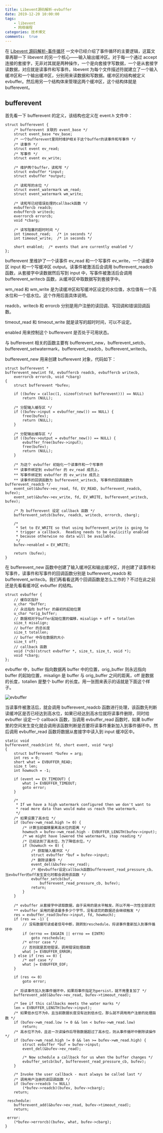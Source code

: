 ```yaml
---
title: Libevent源码解析-evbuffer
date: 2019-12-20 10:00:00
tags:
	- libevent
	- 网络编程
categories: 技术博文
comments:  true
---
```


在 [Libevent 源码解析-事件循环]() 一文中已经介绍了事件循环的主要逻辑，这篇文章再聊一下 libevent 的另一个核心——输入输出缓冲区。对于每一个通过 accept 连接的套接字，无非对其就是两种操作，一个是向套接字写数据，一个是从套接字读数据，对应就是读事件和写事件。libevent 为每个文件描述符就建立了一个输入缓冲区和一个输出缓冲区，分别用来读数据和写数据。缓冲区的结构被定义 evbuffer。然后用另一个结构体来管理这两个缓冲区，这个结构体就是 bufferevent。

## bufferevent

首先看一下 bufferevent 的定义，该结构也定义在 event.h 文件中：

```
struct bufferevent {
    /* bufferevent 关联的 event_base */
	struct event_base *ev_base;
    /* 一个bufferevent里同时维护相关于这个buffer的读事件和写事件 */
    /* 读事件 */
	struct event ev_read;
    /* 写事件 */
	struct event ev_write;

    /* 维护两个buffer，读和写 */
	struct evbuffer *input;
	struct evbuffer *output;

    /* 读和写的水位 */
	struct event_watermark wm_read;
	struct event_watermark wm_write;

    /* 读和写已经错误处理的callback函数 */
	evbuffercb readcb;
	evbuffercb writecb;
	everrorcb errorcb;
	void *cbarg;

    /* 读写阻塞的超时时间 */
	int timeout_read;	/* in seconds */
	int timeout_write;	/* in seconds */

	short enabled;	/* events that are currently enabled */
};
```

bufferevent 里维护了一个读事件 ev_read 和一个写事件 ev_write，一个读缓冲区 input 和一个写缓冲区 output。读事件被激活后会调用 bufferevent_readcb 函数，从套接字中读数据然后写到 input 中，写事件被激活后会调用 bufferevent_writecb 函数，从缓冲区中取数据写到套接字中。

wm_read 和 wm_write 是为读缓冲区和写缓冲区设定的水位值，水位值有一个高水位和一个低水位。这个作用后面具体说明。

readcb，writecb 和 errorcb 分别是用户注册的读回调、写回调和错误回调函数。

timeout_read 和 timeout_write 就是读写的超时时间，可以不设定。

enabled 用来控制这个 bufferevent 是否处于可用状态。

与 bufferevent 相关的函数主要有 bufferevent_new，bufferevent_setcb，bufferevent_setwatermark，bufferevent_readcb，bufferevent_writecb。

bufferevent_new 用来创建 bufferevent 对象，代码如下：

```
struct bufferevent *
bufferevent_new(int fd, evbuffercb readcb, evbuffercb writecb,
    everrorcb errorcb, void *cbarg)
{
	struct bufferevent *bufev;

	if ((bufev = calloc(1, sizeof(struct bufferevent))) == NULL)
		return (NULL);

    /* 分配输入缓存区 */
	if ((bufev->input = evbuffer_new()) == NULL) {
		free(bufev);
		return (NULL);
	}

    /* 分配输出缓存区 */
	if ((bufev->output = evbuffer_new()) == NULL) {
		evbuffer_free(bufev->input);
		free(bufev);
		return (NULL);
	}

    /* 为这个 evbuffer 初始化一个读事件和一个写事件 
    ** 读事件绑定到 evbuffer 的 ev_read 成员上，
    ** 写事件绑定到 evbuffer 的 ev_write 成员上
    ** 读事件的回调函数为 bufferevent_writecb, 写事件的回调函数为 bufferevent_readcb */
	event_set(&bufev->ev_read, fd, EV_READ, bufferevent_readcb, bufev);
	event_set(&bufev->ev_write, fd, EV_WRITE, bufferevent_writecb, bufev);

    /* 为 bufferevent 设定 callback 函数 */
	bufferevent_setcb(bufev, readcb, writecb, errorcb, cbarg);

	/*
	 * Set to EV_WRITE so that using bufferevent_write is going to
	 * trigger a callback.  Reading needs to be explicitly enabled
	 * because otherwise no data will be available.
	 */
	bufev->enabled = EV_WRITE;

	return (bufev);
}
```

在 bufferevent_new 函数中创建了输入缓冲区和输出缓冲区，并创建了读事件和写事件，读事件和写事件的回调函数分别是 bufferevent_readcb 和 bufferevent_writecb。我们再看看这两个回调函数是怎么工作的？不过在此之前还是先看看缓冲区 evbuffer 的结构。

```
struct evbuffer {
    // 缓存区指针
	u_char *buffer;
    // 永远指向 buffer 的最初的起始位置
	u_char *orig_buffer;
    // 数据相对于buffer起始位置的偏移，misalign + off = totallen
	size_t misalign;
    // buffer 的总长度
	size_t totallen;
    // buffer 中存在数据的大小
	size_t off;
    // callback 函数
	void (*cb)(struct evbuffer *, size_t, size_t, void *);
	void *cbarg;
};
```

evbuffer 中，buffer 指向数据再 buffer 中的位置，orig_buffer 则永远指向 buffer 的起始位置，misalign 是 buffer 与 orig_buffer 之间的距离，off 是数据的长度，totallen 是整个 buffer 的长度。用一张图来表示的话就是下面这个样子。

![evbuffer](./image/evbuffer.png)

当读事件被激活后，就会调用 bufferevent_readcb 函数进行处理，该函数先判断读缓冲区是否已经达到高水位，如果已经达到高水位就将读事件删除，同时给 evbuffer 设定一个 callback 函数，当调用 evbuffer_read 函数时，如果 buffer 里的空间发生变化就会调用该函数判断是否要将读事件重新加入到事件循环中。然后调用 evbuffer_read 函数将数据从套接字中读入到 input 缓冲区中。

```
static void
bufferevent_readcb(int fd, short event, void *arg)
{
	struct bufferevent *bufev = arg;
	int res = 0;
	short what = EVBUFFER_READ;
	size_t len;
	int howmuch = -1;

	if (event == EV_TIMEOUT) {
		what |= EVBUFFER_TIMEOUT;
		goto error;
	}

	/*
	 * If we have a high watermark configured then we don't want to
	 * read more data than would make us reach the watermark.
	 */
    /* 如果设置了高水位 */
	if (bufev->wm_read.high != 0) {
        /* 计算当前偏移量离高水位的距离 */
		howmuch = bufev->wm_read.high - EVBUFFER_LENGTH(bufev->input);
		/* we might have lowered the watermark, stop reading */
        /* 已经达到了高水位，为了降低水位，*/
		if (howmuch <= 0) {
            /* 获取输入缓冲区 */
			struct evbuffer *buf = bufev->input;
            /* 删除读事件 */
			event_del(&bufev->ev_read);
			/* 给evbuffer设定callback函数bufferevent_read_pressure_cb，当evbuffer的off发生变化时都会调用该函数 */
			evbuffer_setcb(buf,
			    bufferevent_read_pressure_cb, bufev);
			return;
		}
	}

	/* evbuffer 从套接字中读取数据，由于采用的是水平触发，所以不用一次性全部读完
	** evbuffer 采用的是读最多多少个字节，没有读完的数据还会继续触发 */
	res = evbuffer_read(bufev->input, fd, howmuch);
	if (res == -1) {
		// 没有数据可读或者信号中断，跳转到reschedule，将读事件重新加入到事件循环中
		if (errno == EAGAIN || errno == EINTR)
			goto reschedule;
		/* error case */
		// 否则就是其他错误，调用错误处理函数
		what |= EVBUFFER_ERROR;
	} else if (res == 0) {
		/* eof case */
		what |= EVBUFFER_EOF;
	}

	if (res <= 0)
		goto error;

	/* 将读事件加入到事件循环中，如果将事件指定为persist，就不用重复加了 */
	bufferevent_add(&bufev->ev_read, bufev->timeout_read);

	/* See if this callbacks meets the water marks */
	len = EVBUFFER_LENGTH(bufev->input);
	/* 如果低水位不为0，且当前数据长度没有达到低水位，那么就不调用用户注册的处理函数 */
	if (bufev->wm_read.low != 0 && len < bufev->wm_read.low)
		return;
	/* 高水位不为0，且这一次读操作后导致数据超过了高水位，则从事件循环中删除读操作 */
	if (bufev->wm_read.high != 0 && len >= bufev->wm_read.high) {
		struct evbuffer *buf = bufev->input;
		event_del(&bufev->ev_read);

		/* Now schedule a callback for us when the buffer changes */
		evbuffer_setcb(buf, bufferevent_read_pressure_cb, bufev);
	}

	/* Invoke the user callback - must always be called last */
	/* 调用用户注册的读回调函数 */
	if (bufev->readcb != NULL)
		(*bufev->readcb)(bufev, bufev->cbarg);
	return;

 reschedule:
	bufferevent_add(&bufev->ev_read, bufev->timeout_read);
	return;

 error:
	(*bufev->errorcb)(bufev, what, bufev->cbarg);
}
```